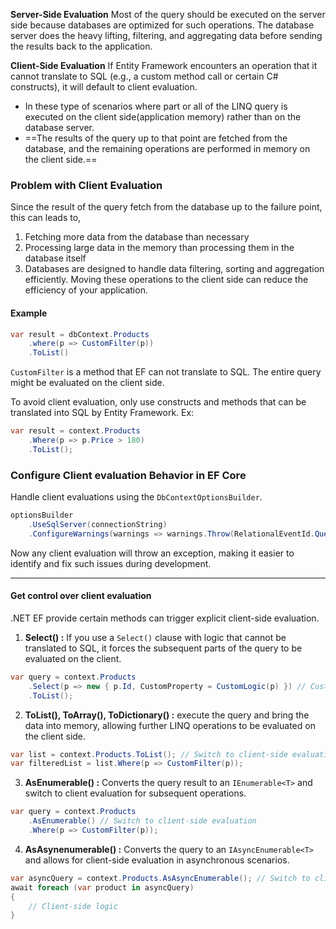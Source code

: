 **Server-Side Evaluation**
	Most of the query should be executed on the server side because databases are optimized for such operations. The database server does the heavy lifting, filtering, and aggregating data before sending the results back to the application.

**Client-Side Evaluation**
	If Entity Framework encounters an operation that it cannot translate to SQL (e.g., a custom method call or certain C# constructs), it will default to client evaluation.
- In these type of scenarios where part or all of the LINQ query is executed on the client side(application memory) rather than on the database server. 
- ==The results of the query up to that point are fetched from the database, and the remaining operations are performed in memory on the client side.==

### Problem with Client Evaluation
Since the result of the query fetch from the database up to the failure point, this can leads to,
1. Fetching more data from the database than necessary 
2. Processing large data in the memory than processing them in the database itself
3. Databases are designed to handle data filtering, sorting and aggregation efficiently. Moving these operations to the client side can reduce the efficiency of your application. 

#### Example
```C#
var result = dbContext.Products
	.where(p => CustomFilter(p))
	.ToList()
```
`CustomFilter` is a method that EF can not translate to SQL.
The entire query might be evaluated on the client side.

To avoid client evaluation, only use constructs and methods that can be translated into SQL by Entity Framework. 
Ex:
```C#
var result = context.Products
	.Where(p => p.Price > 180)
	.ToList();
```

### Configure Client evaluation Behavior in EF Core
Handle client evaluations using the `DbContextOptionsBuilder`. 
```C#
optionsBuilder
    .UseSqlServer(connectionString)
    .ConfigureWarnings(warnings => warnings.Throw(RelationalEventId.QueryClientEvaluationWarning));
```
Now any client evaluation will throw an exception, making it easier to identify and fix such issues during development.
****
#### Get control over client evaluation
.NET EF provide certain methods can trigger explicit client-side evaluation. 

1. **Select() :** If you use a `Select()` clause with logic that cannot be translated to SQL, it forces the subsequent parts of the query to be evaluated on the client.
```C#
var query = context.Products
	.Select(p => new { p.Id, CustomProperty = CustomLogic(p) }) // CustomLogic can't be translated to SQL
	.ToList();
```

2. **ToList(), ToArray(), ToDictionary() :** execute the query and bring the data into memory, allowing further LINQ operations to be evaluated on the client side.
```C#
var list = context.Products.ToList(); // Switch to client-side evaluation
var filteredList = list.Where(p => CustomFilter(p));
```

3. **AsEnumerable() :** Converts the query result to an `IEnumerable<T>` and switch to client evaluation for subsequent operations. 
```C#
var query = context.Products
	.AsEnumerable() // Switch to client-side evaluation
	.Where(p => CustomFilter(p));
```

4. **AsAsynenumerable() :** Converts the query to an `IAsyncEnumerable<T>` and allows for client-side evaluation in asynchronous scenarios.
```C#
var asyncQuery = context.Products.AsAsyncEnumerable(); // Switch to client-side evaluation
await foreach (var product in asyncQuery)
{
    // Client-side logic
}
```

